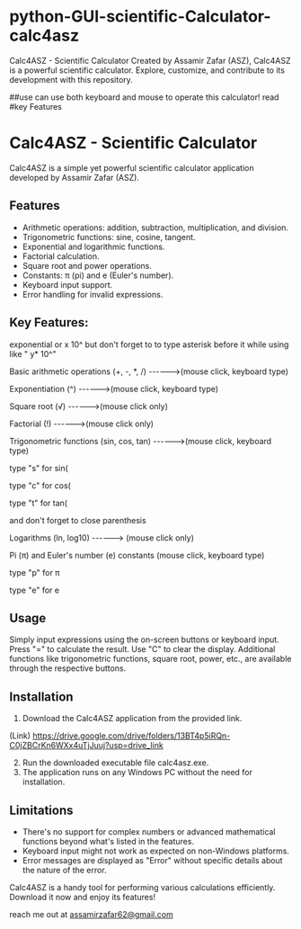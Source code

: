 # python-GUI-scientific-Calculator-calc4asz
Calc4ASZ - Scientific Calculator  Created by Assamir Zafar (ASZ), Calc4ASZ is a powerful scientific calculator. Explore, customize, and contribute to its development with this repository.


##use can use both keyboard and mouse to operate this calculator! read #key Features

# Calc4ASZ - Scientific Calculator

Calc4ASZ is a simple yet powerful scientific calculator application developed by Assamir Zafar (ASZ).

## Features

- Arithmetic operations: addition, subtraction, multiplication, and division.
- Trigonometric functions: sine, cosine, tangent.
- Exponential and logarithmic functions.
- Factorial calculation.
- Square root and power operations.
- Constants: π (pi) and e (Euler's number).
- Keyboard input support.
- Error handling for invalid expressions.


## Key Features:

exponential or  x 10^ but don't forget to to type asterisk before it while using like " y* 10^"

Basic arithmetic operations (+, -, *, /) ------>(mouse click, keyboard type)

Exponentiation (^) ------>(mouse click, keyboard type)

Square root (√) ------>(mouse click only)

Factorial (!) ------>(mouse click only)

Trigonometric functions (sin, cos, tan) ------>(mouse click, keyboard type)

type "s" for sin(

type "c" for cos(

type "t" for tan(



and don't forget to close parenthesis 



Logarithms (ln, log10) ------> (mouse click only)



Pi (π) and Euler's number (e) constants (mouse click, keyboard type)

type "p" for π

type "e" for e



## Usage

Simply input expressions using the on-screen buttons or keyboard input.
Press "=" to calculate the result.
Use "C" to clear the display.
Additional functions like trigonometric functions, square root, power, etc., are available through the respective buttons.

## Installation

1. Download the Calc4ASZ application from the provided link.

(Link)  https://drive.google.com/drive/folders/13BT4p5iRQn-C0jZBCrKn6WXx4uTjJuuj?usp=drive_link
                                                          
2. Run the downloaded executable file calc4asz.exe.
3. The application runs on any Windows PC without the need for installation.

## Limitations


- There's no support for complex numbers or advanced mathematical functions beyond what's listed in the features.
- Keyboard input might not work as expected on non-Windows platforms.
- Error messages are displayed as "Error" without specific details about the nature of the error.


Calc4ASZ is a handy tool for performing various calculations efficiently. Download it now and enjoy its features!

reach me out at assamirzafar62@gmail.com
